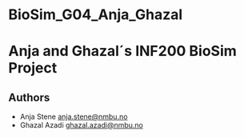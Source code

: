 # BioSim_G04_Anja_Ghazal
# Anja and Ghazal´s INF200 BioSim Project

## Authors

- Anja Stene <anja.stene@nmbu.no>
- Ghazal Azadi <ghazal.azadi@nmbu.no>